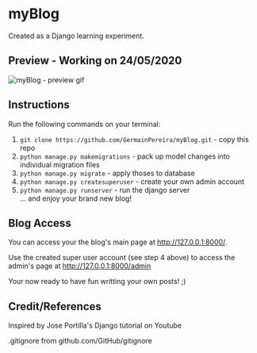 # myBlog
Created as a Django learning experiment.

## Preview - Working on 24/05/2020
![myBlog - preview gif](https://user-images.githubusercontent.com/52306002/82755801-61dc8880-9dac-11ea-9ef3-0944e7d02054.gif)

## Instructions

Run the following commands on your terminal:

1. `git clone https://github.com/GermainPereira/myBlog.git` - copy this repo
2. `python manage.py makemigrations` - pack up model changes into individual migration files  
3. `python manage.py migrate`    - apply thoses to database
3.  `python manage.py createsuperuser` - create your own admin account   
4. `python manage.py runserver` - run the django server   
... and enjoy your brand new blog!   

## Blog Access

You can access your the blog's main page at http://127.0.0.1:8000/.

Use the created super user account (see step 4 above) to access the admin's page at http://127.0.0.1:8000/admin

Your now ready to have fun writting your own posts! ;)

## Credit/References
Inspired by Jose Portilla's Django tutorial on Youtube   
   
.gitignore from github.com/GitHub/gitignore    
